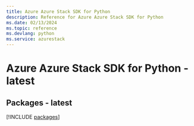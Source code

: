 ```yaml
---
title: Azure Azure Stack SDK for Python
description: Reference for Azure Azure Stack SDK for Python
ms.date: 02/13/2024
ms.topic: reference
ms.devlang: python
ms.service: azurestack
---
```

# Azure Azure Stack SDK for Python - latest
## Packages - latest
[!INCLUDE [packages](azure-stack-index.md)]